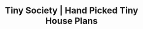 ---
title: Tiny Society | Hand Picked Tiny House Plans
description: >-
  View our collection of handpicked tiny house plans. Easily select your design for your next tiny home.
image: /img/simplistic-tiny-house-exterior2.jpg
draft: false
noindex: false
section2:
  title: "Why Choose Our Plans"
  category: "tiny house"
  class: "category-people"
  icons:
    - title: Learn everything you need
      icon: moon-vie-quartier
      description: >-
        Discover our blog on tiny houses and get our lastest advices on living the tiny dream.
    - title: Customize any plan
      icon: moon-floor-plans
      description: >-
        Ask us to customize any of our plans according to your situation: weather, number of people, esthetic, anything that will make you feel confortable!
    - title: Find a builder
      icon: moon-constructor
      description: >-
        Let us find you a builder, because buying the plan is only the first step to getting your new home.
section3:
  title: We offer the best customer support in the business
  description: >-
    Our team of plan experts, architects and designers have been helping people build their dream homes for over 10 years.


    We are more than happy to help you find a plan or talk though a potential floor plan customization.
  ctaline: Email us anytime at [hello@tinysociety.co](hello@tinysociety.co)
---